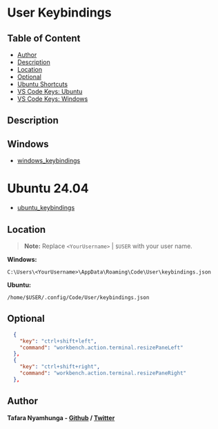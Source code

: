 # User Keybindings

## Table of Content
- [Author](#author)
- [Description](#description)
- [Location](#location)
- [Optional](#optional)
- [Ubuntu Shortcuts](ubuntu_shortcuts.md)
- [VS Code Keys: Ubuntu](ubuntu_keybindings.json)
- [VS Code Keys: Windows](windows_keybindings.json)

## Description

## Windows

- [windows_keybindings](windows_keybindings.json)

# Ubuntu 24.04

- [ubuntu_keybindings](ubuntu_keybindings.json)

## Location

> **Note:** Replace `<YourUsername>` | `$USER` with your user name.

**Windows:**

`C:\Users\<YourUsername>\AppData\Roaming\Code\User\keybindings.json`

**Ubuntu:**

`/home/$USER/.config/Code/User/keybindings.json`

## Optional

```json
  {
    "key": "ctrl+shift+left",
    "command": "workbench.action.terminal.resizePaneLeft"
  },
  {
    "key": "ctrl+shift+right",
    "command": "workbench.action.terminal.resizePaneRight"
  },
```

## Author

**Tafara Nyamhunga  - [Github](https://github.com/tafara-n) / [Twitter](https://twitter.com/tafaranyamhunga)**

